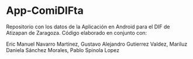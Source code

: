 # App-ComiDIFta
Repositorio con los datos de la Aplicación en Android para el DIF de Atizapan de Zaragoza.
Código elaborado en conjunto con: 

Eric Manuel Navarro Martínez,
Gustavo Alejandro Gutierrez Valdez,
Mariluz Daniela Sánchez Morales,
Pablo Spinola Lopez
